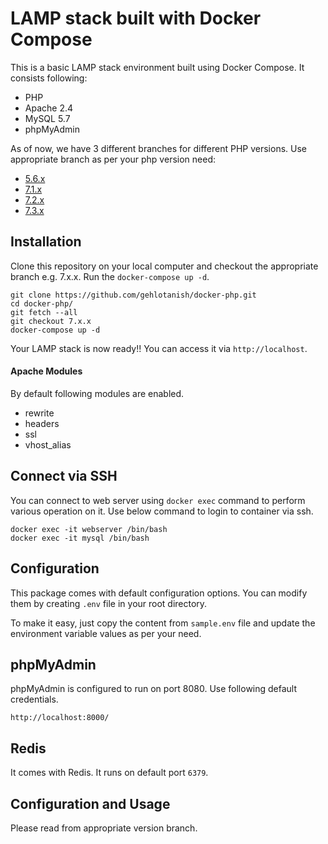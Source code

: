 # LAMP stack built with Docker Compose

This is a basic LAMP stack environment built using Docker Compose. It consists following:

* PHP
* Apache 2.4
* MySQL 5.7
* phpMyAdmin

As of now, we have 3 different branches for different PHP versions. Use appropriate branch as per your php version need:
* [5.6.x](https://github.com/gehlotanish/docker-php/tree/5.6.x)
* [7.1.x](https://github.com/gehlotanish/docker-php/tree/7.1.x)
* [7.2.x](https://github.com/gehlotanish/docker-php/tree/7.2.x)
* [7.3.x](https://github.com/gehlotanish/docker-php/tree/7.3.x)

## Installation

Clone this repository on your local computer and checkout the appropriate branch e.g. 7.x.x. Run the `docker-compose up -d`.

```shell
git clone https://github.com/gehlotanish/docker-php.git        
cd docker-php/
git fetch --all
git checkout 7.x.x
docker-compose up -d
```

Your LAMP stack is now ready!! You can access it via `http://localhost`.

#### Apache Modules

By default following modules are enabled.

* rewrite
* headers
* ssl
* vhost_alias

## Connect via SSH

You can connect to web server using `docker exec` command to perform various operation on it. Use below command to login to container via ssh.

```shell
docker exec -it webserver /bin/bash
docker exec -it mysql /bin/bash
```

## Configuration

This package comes with default configuration options. You can modify them by creating `.env` file in your root directory.

To make it easy, just copy the content from `sample.env` file and update the environment variable values as per your need.

## phpMyAdmin

phpMyAdmin is configured to run on port 8080. Use following default credentials.

```shell
http://localhost:8000/
```

## Redis

It comes with Redis. It runs on default port `6379`.


## Configuration and Usage

Please read from appropriate version branch.
